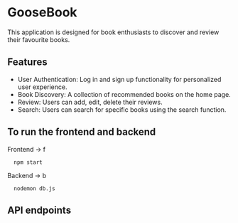# GooseBook
This application is designed for book enthusiasts to discover and review their favourite books. 

## Features
- User Authentication: Log in and sign up functionality for personalized user experience.
- Book Discovery: A collection of recommended books on the home page.
- Review: Users can add, edit, delete their reviews.
- Search: Users can search for specific books using the search function.

## To run the frontend and backend
Frontend -> f
```
  npm start
```
Backend -> b
```
  nodemon db.js
```
## API endpoints
